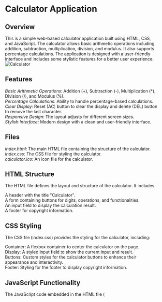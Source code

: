 # Calculator Application

## Overview

This is a simple web-based calculator application built using HTML, CSS, and JavaScript. The calculator allows basic arithmetic operations including addition, subtraction, multiplication, division, and modulus. It also supports percentage calculations. The application is designed with a user-friendly interface and includes some stylistic features for a better user experience.
![Calculator](https://github.com/tabrez1433/InternPe_Calculator/assets/152283368/787a2649-6d81-4762-b4e4-f076267e6155)

## Features

*Basic Arithmetic Operations:* Addition (+), Subtraction (-), Multiplication (*), Division (/), and Modulus (%).  
*Percentage Calculations:* Ability to handle percentage-based calculations.  
*Clear Display:* Reset (AC) button to clear the display and delete (DEL) button to remove the last character.  
*Responsive Design:* The layout adjusts for different screen sizes.  
*Stylish Interface:* Modern design with a clean and user-friendly interface.  

## Files

*index.html:* The main HTML file containing the structure of the calculator.  
*index.css:* The CSS file for styling the calculator.  
*calculator.ico:* An icon file for the calculator.  

## HTML Structure

The HTML file defines the layout and structure of the calculator. It includes:  

A header with the title "Calculator".  
A form containing buttons for digits, operations, and functionalities.  
An input field to display the calculation result.  
A footer for copyright information.  

## CSS Styling

The CSS file (index.css) provides the styling for the calculator, including:  

Container: A flexbox container to center the calculator on the page.  
Display: A styled input field to show the current input and result.  
Buttons: Custom styles for the calculator buttons to enhance their appearance and interactivity.  
Footer: Styling for the footer to display copyright information.  

## JavaScript Functionality

The JavaScript code embedded in the HTML file (<script> section) provides the functionality for the calculator:  

equal() Function: Evaluates the expression entered by the user and updates the display with the result.  
Copyright Function: Dynamically updates the footer with the current year.  

## Usage

Opening the Calculator: Open the index.html file in a web browser.  
Performing Calculations: Use the buttons to enter digits and operations. The display will update with the entered expression.  
Evaluating the Expression: Press the = button to evaluate the expression. The result will be shown in the display.  
Clearing the Display: Use the AC button to clear the display and the DEL button to remove the last character.  
Percentage Calculation: Use the % button for modulus operations or percentage calculations (e.g., a-b% for discount calculations).  

## Installation

No installation is required. Simply download the files and open the index.html file in a web browser to use the calculator.  
